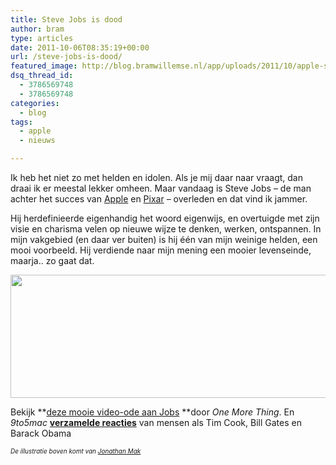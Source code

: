```yaml
---
title: Steve Jobs is dood
author: bram
type: articles
date: 2011-10-06T08:35:19+00:00
url: /steve-jobs-is-dood/
featured_image: http://blog.bramwillemse.nl/app/uploads/2011/10/apple-steve_jobs_overleden.png
dsq_thread_id:
  - 3786569748
  - 3786569748
categories:
  - blog
tags:
  - apple
  - nieuws

---
```

<p class="lead">
  Ik heb het niet zo met helden en idolen. Als je mij daar naar vraagt, dan draai ik er meestal lekker omheen. Maar vandaag is Steve Jobs &#8211; de man achter het succes van <a title="Apple" href="http://apple.com" target="_blank">Apple</a> en <a title="Pixar" href="http://pixar.com" target="_blank">Pixar</a> &#8211; overleden en dat vind ik jammer.<br /> <!--more-->
</p>

Hij herdefinieerde eigenhandig het woord eigenwijs, en overtuigde met zijn visie en charisma velen op nieuwe wijze te denken, werken, ontspannen. In mijn vakgebied (en daar ver buiten) is hij één van mijn weinige helden, een mooi voorbeeld. Hij verdiende naar mijn mening een mooier levenseinde, maarja.. zo gaat dat.

<img title="Apple's bericht over Jobs' dood op Apple.com" alt="" src="http://images.apple.com/stevejobs/images/t_title.png" width="840" height="197" />

Bekijk **<a title="Steve Jobs overleden - One More Thing" href="http://www.onemorething.nl/2011/10/steve-jobs-overleden/" target="_blank">deze mooie video-ode aan Jobs</a> **door _One More Thing_. En _9to5mac_ **<a title="Lees de reacties van verschillende bekende Amerikanen op Jobs' dood" href="http://9to5mac.com/2011/10/05/apple-announces-steve-jobs-has-passed-away/" target="_blank">verzamelde reacties</a>** van mensen als Tim Cook, Bill Gates en Barack Obama

<span style="font-size: x-small;"><em>De illustratie boven komt van <a title="Jonathan Mak op Tumblr" href="http://jmak.tumblr.com/post/9377189056" target="_blank">Jonathan Mak</a></em></span>
